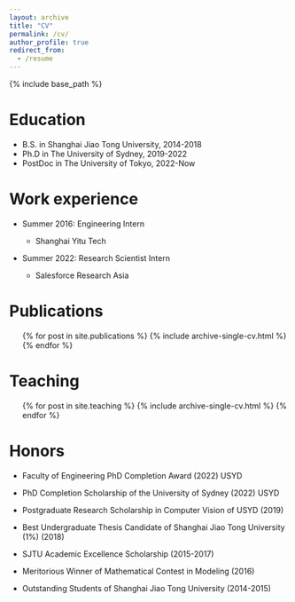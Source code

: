 ```yaml
---
layout: archive
title: "CV"
permalink: /cv/
author_profile: true
redirect_from:
  - /resume
---
```


{% include base_path %}

Education
======
* B.S. in Shanghai Jiao Tong University, 2014-2018
* Ph.D in The University of Sydney, 2019-2022 
* PostDoc in The University of Tokyo, 2022-Now


[//]: # (* Post-Doc in The University of Tokyo, 2022-2023)

Work experience
======
* Summer 2016: Engineering Intern
  * Shanghai Yitu Tech

* Summer 2022: Research Scientist Intern
  * Salesforce Research Asia
  
[//]: # (Skills)

[//]: # (======)

[//]: # (* Skill 1)

[//]: # (* Skill 2)

[//]: # (  * Sub-skill 2.1)

[//]: # (  * Sub-skill 2.2)

[//]: # (  * Sub-skill 2.3)

[//]: # (* Skill 3)

Publications
======
  <ul>{% for post in site.publications %}
    {% include archive-single-cv.html %}
  {% endfor %}</ul>
  
[//]: # (Talks)

[//]: # (======)

[//]: # (  <ul>{% for post in site.talks %})

[//]: # (    {% include archive-single-talk-cv.html %})

[//]: # (  {% endfor %}</ul>)

[//]: # (  )

Teaching
======
  <ul>{% for post in site.teaching %}
    {% include archive-single-cv.html %}
  {% endfor %}</ul>

Honors
======
* Faculty of Engineering PhD Completion Award (2022) USYD

* PhD Completion Scholarship of the University of Sydney (2022) USYD

* Postgraduate Research Scholarship in Computer Vision of USYD (2019)

* Best Undergraduate Thesis Candidate of Shanghai Jiao Tong University (1%) (2018)
  
* SJTU Academic Excellence Scholarship (2015-2017)
  
* Meritorious Winner of Mathematical Contest in Modeling (2016)
  
* Outstanding Students of Shanghai Jiao Tong University (2014-2015)
  
[//]: # (Service and leadership)

[//]: # (======)

[//]: # (* Currently signed in to 43 different slack teams)
